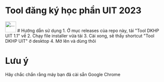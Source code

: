 # Tool đăng ký học phần UIT 2023
<img src="[[https://user-images.githubusercontent.com/114353003/226171780-f5719bea-f922-42f3-a774-332852468d97.png](https://github.com/chabuuuu/Tool-dkhp-2023/blob/main/screenshot.png?raw=true)](https://github.com/chabuuuu/Tool-dkhp-2023/blob/main/screenshot.png?raw=true)" alt ="..." width = "35"> 
# Hướng dẫn sử dụng
1. Ở mục releases của repo này, tải "Tool DKHP UIT 1.1" về
2. Chạy file installer vừa tải
3. Cài xong, sẽ thấy shortcut "Tool DKHP UIT" ở desktop
4. Mở lên và dùng thôi

# Lưu ý
Hãy chắc chắn rằng máy bạn đã cài sẵn Google Chrome
